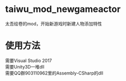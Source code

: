 # taiwu_mod_newgameactor
太吾绘卷的mod，开始新游戏时新建人物添加特性
# 使用方法
需要Visual Studio 2017  
需要Unity3D一堆dll  
需要QQ群903110962里的Assembly-CSharp的dll  
